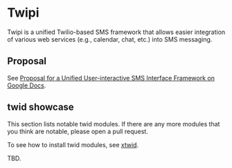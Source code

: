 # Twipi

Twipi is a unified Twilio-based SMS framework that allows easier integration of various web services (e.g., calendar, chat, etc.) into SMS messaging.

## Proposal

See [Proposal for a Unified User-interactive SMS Interface Framework on Google Docs](https://docs.google.com/document/d/1shB3PB15EcUL_Vsnu6ed_05v-OZIBfCmqU9HnqRV6co/edit?usp=sharing).

## twid showcase

This section lists notable twid modules. If there are any more modules that you
think are notable, please open a pull request.

To see how to install twid modules, see [xtwid](https://github.com/twipi/xtwid).

TBD.
